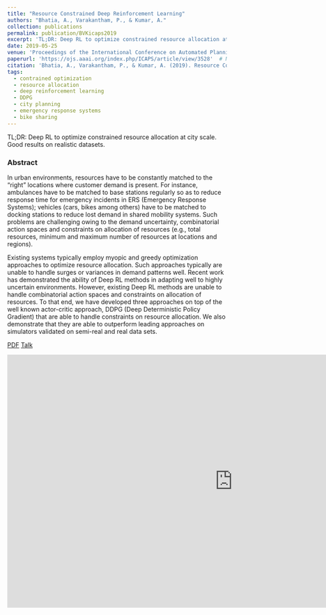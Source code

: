 ```yaml
---
title: "Resource Constrained Deep Reinforcement Learning"
authors: "Bhatia, A., Varakantham, P., & Kumar, A."
collection: publications
permalink: publication/BVKicaps2019
excerpt: 'TL;DR: Deep RL to optimize constrained resource allocation at city scale. Good results on realistic datasets.'
date: 2019-05-25
venue: 'Proceedings of the International Conference on Automated Planning and Scheduling (ICAPS)'
paperurl: 'https://ojs.aaai.org/index.php/ICAPS/article/view/3528'  # Not necessarily a PDF. Can be an arxiv link or aaai link.
citation: 'Bhatia, A., Varakantham, P., & Kumar, A. (2019). Resource Constrained Deep Reinforcement Learning. In <i>Proceedings of the International Conference on Automated Planning and Scheduling, 29</i>(1), 610-620.'
tags:
  - contrained optimization
  - resource allocation
  - deep reinforcement learning
  - DDPG
  - city planning
  - emergency response systems
  - bike sharing
---
```


<!-- Everything written here will come on the paper's own webpage. All the above data except the excerpt will also appear automatically. -->

TL;DR: Deep RL to optimize constrained resource allocation at city scale. Good results on realistic datasets.

### Abstract
In urban environments, resources have to be constantly matched to the “right” locations where customer demand is present. For instance, ambulances have to be matched to base stations regularly so as to reduce response time for emergency incidents in ERS (Emergency Response Systems); vehicles (cars, bikes among others) have to be matched to docking stations to reduce lost demand in shared mobility systems. Such problems are challenging owing to the demand uncertainty, combinatorial action spaces and constraints on allocation of resources (e.g., total resources, minimum and maximum number of resources at locations and regions).

Existing systems typically employ myopic and greedy optimization approaches to optimize resource allocation. Such approaches typically are unable to handle surges or variances in demand patterns well. Recent work has demonstrated the ability of Deep RL methods in adapting well to highly uncertain environments. However, existing Deep RL methods are unable to handle combinatorial action spaces and constraints on allocation of resources. To that end, we have developed three approaches on top of the well known actor-critic approach, DDPG (Deep Deterministic Policy Gradient) that are able to handle constraints on resource allocation. We also demonstrate that they are able to outperform leading approaches on simulators validated on semi-real and real data sets.

<!-- Should be a pdf link: -->
[PDF](https://bhatiaabhinav.github.io/files/BVKicaps2019.pdf)
[Talk](https://www.youtube.com/embed/qGLRxfKD40s?start=2529&end=3816)

<iframe width="1034" height="582" src="https://www.youtube.com/embed/qGLRxfKD40s?start=2529&end=3816" title="YouTube video player" frameborder="0" allow="accelerometer; autoplay; clipboard-write; encrypted-media; gyroscope; picture-in-picture" allowfullscreen></iframe>